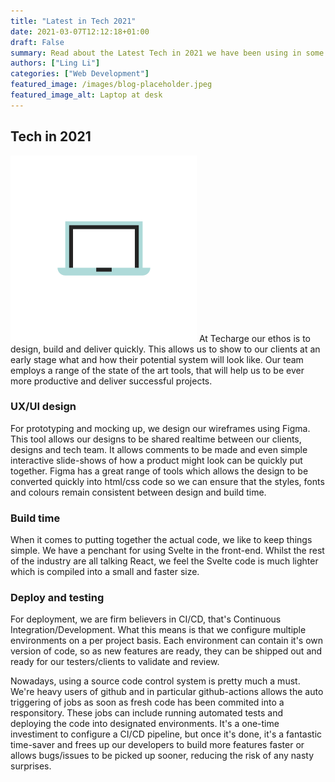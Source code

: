 ```yaml
---
title: "Latest in Tech 2021"
date: 2021-03-07T12:12:18+01:00
draft: False
summary: Read about the Latest Tech in 2021 we have been using in some of our projects
authors: ["Ling Li"]
categories: ["Web Development"]
featured_image: /images/blog-placeholder.jpeg
featured_image_alt: Laptop at desk
---
```

## Tech in 2021
![](/images/laptop.svg)
At Techarge our ethos is to design, build and deliver quickly. This allows us to show to our clients at an early stage what and how their potential system will look like. Our team employs a range of the state of the art tools, that will help us to be ever more productive and deliver successful projects. 

### UX/UI design
For prototyping and mocking up, we design our wireframes using Figma. This tool allows our designs to be shared realtime between our clients, designs and tech team. It allows comments to be made and even simple interactive slide-shows of how a product might look can be quickly put together. Figma has a great range of tools which allows the design to be converted quickly into html/css code so we can ensure that the styles, fonts and colours remain consistent between design and build time. 

### Build time
When it comes to putting together the actual code, we like to keep things simple. We have a penchant for using Svelte in the front-end. Whilst the rest of the industry are all talking React, we feel the Svelte code is much lighter which is compiled into a small and faster size. 

### Deploy and testing
For deployment, we are firm believers in CI/CD, that's Continuous Integration/Development. What this means is that we configure multiple environments on a per project basis. Each environment can contain it's own version of code, so as new features are ready, they can be shipped out and ready for our testers/clients to validate and review. 

Nowadays, using a source code control system is pretty much a must. We're heavy users of github and in particular github-actions allows the auto triggering of jobs as soon as fresh code has been commited into a responsitory. These jobs can include running automated tests and deploying the code into designated environments. It's a one-time investiment to configure a CI/CD pipeline, but once it's done, it's a fantastic time-saver and frees up our developers to build more features faster or allows bugs/issues to be picked up sooner, reducing the risk of any nasty surprises.




